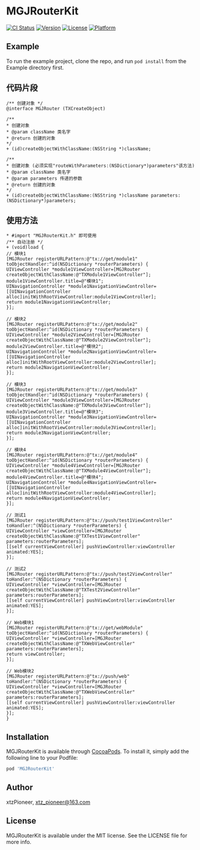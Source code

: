 # MGJRouterKit

[![CI Status](https://img.shields.io/travis/907689522@qq.com/MGJRouterKit.svg?style=flat)](https://travis-ci.org/907689522@qq.com/MGJRouterKit)
[![Version](https://img.shields.io/cocoapods/v/MGJRouterKit.svg?style=flat)](https://cocoapods.org/pods/MGJRouterKit)
[![License](https://img.shields.io/cocoapods/l/MGJRouterKit.svg?style=flat)](https://cocoapods.org/pods/MGJRouterKit)
[![Platform](https://img.shields.io/cocoapods/p/MGJRouterKit.svg?style=flat)](https://cocoapods.org/pods/MGJRouterKit)

## Example

To run the example project, clone the repo, and run `pod install` from the Example directory first.

## 代码片段
```objc
/** 创建对象 */
@interface MGJRouter (TXCreateObject)

/**
* 创建对象
* @param className 类名字
* @return 创建的对象
*/
+ (id)createObjectWithClassName:(NSString *)className;

/**
* 创建对象 (必须实现"routeWithParameters:(NSDictionary*)parameters"该方法)
* @param className 类名字
* @param parameters 传递的参数
* @return 创建的对象
*/
+ (id)createObjectWithClassName:(NSString *)className parameters:(NSDictionary*)parameters;

```

## 使用方法
```objc
* #import "MGJRouterKit.h" 即可使用
/** 自动注册 */
+ (void)load {
// 模块1
[MGJRouter registerURLPattern:@"tx://get/module1" toObjectHandler:^id(NSDictionary *routerParameters) {
UIViewController *module1ViewController=[MGJRouter createObjectWithClassName:@"TXModule1ViewController"];
module1ViewController.title=@"模块1";
UINavigationController *module1NavigationViewController=[[UINavigationController alloc]initWithRootViewController:module1ViewController];
return module1NavigationViewController;
}];

// 模块2
[MGJRouter registerURLPattern:@"tx://get/module2" toObjectHandler:^id(NSDictionary *routerParameters) {
UIViewController *module2ViewController=[MGJRouter createObjectWithClassName:@"TXModule2ViewController"];
module2ViewController.title=@"模块2";
UINavigationController *module2NavigationViewController=[[UINavigationController alloc]initWithRootViewController:module2ViewController];
return module2NavigationViewController;
}];

// 模块3
[MGJRouter registerURLPattern:@"tx://get/module3" toObjectHandler:^id(NSDictionary *routerParameters) {
UIViewController *module3ViewController=[MGJRouter createObjectWithClassName:@"TXModule3ViewController"];
module3ViewController.title=@"模块3";
UINavigationController *module3NavigationViewController=[[UINavigationController alloc]initWithRootViewController:module3ViewController];
return module3NavigationViewController;
}];

// 模块4
[MGJRouter registerURLPattern:@"tx://get/module4" toObjectHandler:^id(NSDictionary *routerParameters) {
UIViewController *module4ViewController=[MGJRouter createObjectWithClassName:@"TXModule4ViewController"];
module4ViewController.title=@"模块4";
UINavigationController *module4NavigationViewController=[[UINavigationController alloc]initWithRootViewController:module4ViewController];
return module4NavigationViewController;
}];

// 测试1
[MGJRouter registerURLPattern:@"tx://push/test1ViewController" toHandler:^(NSDictionary *routerParameters) {
UIViewController *viewController=[MGJRouter createObjectWithClassName:@"TXTest1ViewController" parameters:routerParameters];
[[self currentViewController] pushViewController:viewController animated:YES];
}];

// 测试2
[MGJRouter registerURLPattern:@"tx://push/test2ViewController" toHandler:^(NSDictionary *routerParameters) {
UIViewController *viewController=[MGJRouter createObjectWithClassName:@"TXTest2ViewController" parameters:routerParameters];
[[self currentViewController] pushViewController:viewController animated:YES];
}];

// Web模块1
[MGJRouter registerURLPattern:@"tx://get/webModule" toObjectHandler:^id(NSDictionary *routerParameters) {
UIViewController *viewController=[MGJRouter createObjectWithClassName:@"TXWebViewController" parameters:routerParameters];
return viewController;
}];

// Web模块2
[MGJRouter registerURLPattern:@"tx://push/web" toHandler:^(NSDictionary *routerParameters) {
UIViewController *viewController=[MGJRouter createObjectWithClassName:@"TXWebViewController" parameters:routerParameters];
[[self currentViewController] pushViewController:viewController animated:YES];
}];
}
```

## Installation

MGJRouterKit is available through [CocoaPods](https://cocoapods.org). To install
it, simply add the following line to your Podfile:

```ruby
pod 'MGJRouterKit'
```

## Author

xtzPioneer, xtz_pioneer@163.com

## License

MGJRouterKit is available under the MIT license. See the LICENSE file for more info.
